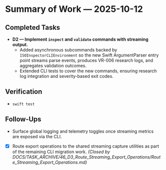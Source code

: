 # Summary of Work — 2025-10-12

## Completed Tasks

- **D2 — Implement `inspect` and `validate` commands with streaming output.**
  - Added asynchronous subcommands backed by `ISOInspectorCLIEnvironment` so the new Swift ArgumentParser entry point streams parse events, produces VR-006 research logs, and aggregates validation outcomes.
  - Extended CLI tests to cover the new commands, ensuring research log integration and severity-based exit codes.

## Verification

- `swift test`

## Follow-Ups

- Surface global logging and telemetry toggles once streaming metrics are exposed via the CLI.
- [x] Route export operations to the shared streaming capture utilities as part of the remaining CLI migration work. _(Closed by DOCS/TASK_ARCHIVE/46_D3_Route_Streaming_Export_Operations/Route_Streaming_Export_Operations.md)_
